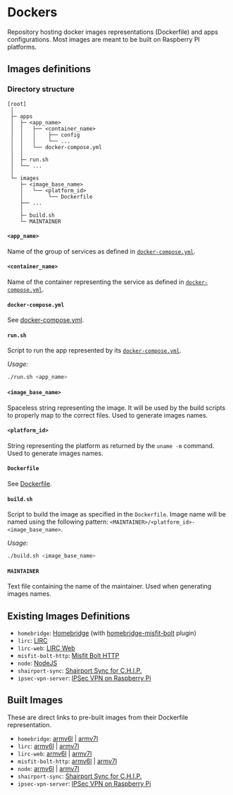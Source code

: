 # Dockers

Repository hosting docker images representations (Dockerfile) and apps configurations. Most images are meant to be built on Raspberry PI platforms.


## Images definitions

### Directory structure

```
[root]
 │
 ├─ apps
 │  ├─ <app_name>
 │  │   ├── <container_name>
 │  │   │    ├── config
 │  │   │    └── ...
 │  │   └── docker-compose.yml
 │  │
 │  ├─ run.sh
 │  └── ...
 │
 └─ images
    ├─ <image_base_name>
    │   └── <platform_id>
    │        └── Dockerfile
    ├── ...
    │
    ├─ build.sh
    └─ MAINTAINER
```

#### `<app_name>`

Name of the group of services as defined in [`docker-compose.yml`](#docker-composeyml).

#### `<container_name>`

Name of the container representing the service as defined in [`docker-compose.yml`](#docker-composeyml).

#### `docker-compose.yml`

See [docker-compose.yml](https://docs.docker.com/compose/compose-file/).

#### `run.sh`

Script to run the app represented by its [`docker-compose.yml`](#docker-composeyml).

*Usage:*
```bash
./run.sh <app_name>
```

#### `<image_base_name>`

Spaceless string representing the image. It will be used by the build scripts to properly map to the correct files. Used to generate images names.

#### `<platform_id>`

String representing the platform as returned by the `uname -m` command. Used to generate images names.

#### `Dockerfile`

See [Dockerfile](https://docs.docker.com/engine/reference/builder/).

#### `build.sh`

Script to build the image as specified in the `Dockerfile`. Image name will be named using the following pattern: `<MAINTAINER>/<platform_id>-<image_base_name>`.

*Usage:*
```bash
./build.sh <image_base_name>
```

#### `MAINTAINER`

Text file containing the name of the maintainer. Used when generating images names.


## Existing Images Definitions

- `homebridge`: [Homebridge](https://github.com/nfarina/homebridge) (with [homebridge-misfit-bolt](https://github.com/flochtililoch/homebridge-misfit-bolt) plugin)
- `lirc`: [LIRC](http://lirc.org)
- `lirc-web`: [LIRC Web](https://github.com/alexbain/lirc_web)
- `misfit-bolt-http`: [Misfit Bolt HTTP](https://github.com/flochtililoch/misfit-bolt-http)
- `node`: [NodeJS](https://nodejs.org/en/)
- `shairport-sync`: [Shairport Sync for C.H.I.P.](https://github.com/mikebrady/shairport-sync)
- `ipsec-vpn-server`: [IPSec VPN on Raspberry Pi](https://github.com/hwdsl2/docker-ipsec-vpn-server)

## Built Images

These are direct links to pre-built images from their Dockerfile representation.

- `homebridge`: [armv6l](https://hub.docker.com/r/flochtililoch/armv6l-homebridge/) | [armv7l](https://hub.docker.com/r/flochtililoch/armv7l-homebridge/)
- `lirc`: [armv6l](https://hub.docker.com/r/flochtililoch/armv6l-lirc/) | [armv7l](https://hub.docker.com/r/flochtililoch/armv7l-lirc/)
- `lirc-web`: [armv6l](https://hub.docker.com/r/flochtililoch/armv6l-lirc-web/) | [armv7l](https://hub.docker.com/r/flochtililoch/armv7l-lirc-web/)
- `misfit-bolt-http`: [armv6l](https://hub.docker.com/r/flochtililoch/armv6l-misfit-bolt-http/) | [armv7l](https://hub.docker.com/r/flochtililoch/armv7l-misfit-bolt-http/)
- `node`: [armv6l](https://hub.docker.com/r/flochtililoch/armv6l-node/) | [armv7l](https://hub.docker.com/r/flochtililoch/armv7l-node/)
- `shairport-sync`: [Shairport Sync for C.H.I.P.](https://hub.docker.com/r/flochtililoch/armv7l-ipsec-vpn-server/)
- `ipsec-vpn-server`: [IPSec VPN on Raspberry Pi](https://hub.docker.com/r/flochtililoch/armv7l-shairport-sync/)
